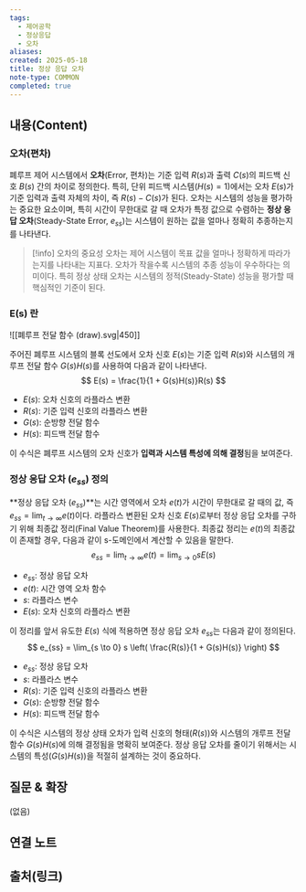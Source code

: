 ```yaml
---
tags:
  - 제어공학
  - 정상응답
  - 오차
aliases: 
created: 2025-05-18
title: 정상 응답 오차
note-type: COMMON
completed: true
---
```


## 내용(Content)
### 오차(편차)


폐루프 제어 시스템에서 **오차**(Error, 편차)는 기준 입력 $R(s)$과 출력 $C(s)$의 피드백 신호 $B(s)$ 간의 차이로 정의한다. 특히, 단위 피드백 시스템($H(s)=1$)에서는 오차 $E(s)$가 기준 입력과 출력 자체의 차이, 즉 $R(s) - C(s)$가 된다. 오차는 시스템의 성능을 평가하는 중요한 요소이며, 특히 시간이 무한대로 갈 때 오차가 특정 값으로 수렴하는 **정상 응답 오차**(Steady-State Error, $e_{ss}$)는 시스템이 원하는 값을 얼마나 정확히 추종하는지를 나타낸다.

>[!info] 오차의 중요성
>오차는 제어 시스템이 목표 값을 얼마나 정확하게 따라가는지를 나타내는 지표다. 오차가 작을수록 시스템의 추종 성능이 우수하다는 의미이다. 특히 정상 상태 오차는 시스템의 정적(Steady-State) 성능을 평가할 때 핵심적인 기준이 된다.

### E(s) 란

![[폐루프 전달 함수 (draw).svg|450]]

주어진 폐루프 시스템의 블록 선도에서 오차 신호 $E(s)$는 기준 입력 $R(s)$와 시스템의 개루프 전달 함수 $G(s)H(s)$를 사용하여 다음과 같이 나타낸다.
$$
E(s) = \frac{1}{1 + G(s)H(s)}R(s)
$$
- $E(s)$: 오차 신호의 라플라스 변환
- $R(s)$: 기준 입력 신호의 라플라스 변환
- $G(s)$: 순방향 전달 함수
- $H(s)$: 피드백 전달 함수

이 수식은 폐루프 시스템의 오차 신호가 **입력과 시스템 특성에 의해 결정**됨을 보여준다.

### 정상 응답 오차 ($e_{ss}$) 정의

**정상 응답 오차 ($e_{ss}$)**는 시간 영역에서 오차 $e(t)$가 시간이 무한대로 갈 때의 값, 즉 $e_{ss} = \lim_{t \to \infty} e(t)$이다. 라플라스 변환된 오차 신호 $E(s)$로부터 정상 응답 오차를 구하기 위해 최종값 정리(Final Value Theorem)를 사용한다. 최종값 정리는 $e(t)$의 최종값이 존재할 경우, 다음과 같이 s-도메인에서 계산할 수 있음을 말한다.
$$
e_{ss} = \lim_{t \to \infty} e(t) = \lim_{s \to 0} sE(s)
$$
- $e_{ss}$: 정상 응답 오차
- $e(t)$: 시간 영역 오차 함수
- $s$: 라플라스 변수
- $E(s)$: 오차 신호의 라플라스 변환

이 정리를 앞서 유도한 $E(s)$ 식에 적용하면 정상 응답 오차 $e_{ss}$는 다음과 같이 정의된다.
$$
e_{ss} = \lim_{s \to 0} s \left( \frac{R(s)}{1 + G(s)H(s)} \right)
$$
- $e_{ss}$: 정상 응답 오차
- $s$: 라플라스 변수
- $R(s)$: 기준 입력 신호의 라플라스 변환
- $G(s)$: 순방향 전달 함수
- $H(s)$: 피드백 전달 함수

이 수식은 시스템의 정상 상태 오차가 입력 신호의 형태($R(s)$)와 시스템의 개루프 전달 함수 $G(s)H(s)$에 의해 결정됨을 명확히 보여준다. 정상 응답 오차를 줄이기 위해서는 시스템의 특성($G(s)H(s)$)을 적절히 설계하는 것이 중요하다.


## 질문 & 확장

(없음)

## 연결 노트

## 출처(링크)